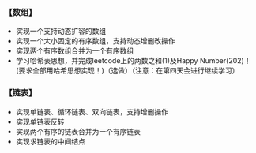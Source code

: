 ### 【数组】 
- 实现一个支持动态扩容的数组  
- 实现一个大小固定的有序数组，支持动态增删改操作  
- 实现两个有序数组合并为一个有序数组  
- 学习哈希表思想，并完成leetcode上的两数之和(1)及Happy Number(202)！(要求全部用哈希思想实现！)（选做）（注意：在第四天会进行继续学习）  
### 【链表】
- 实现单链表、循环链表、双向链表，支持增删操作
- 实现单链表反转
- 实现两个有序的链表合并为一个有序链表
- 实现求链表的中间结点
